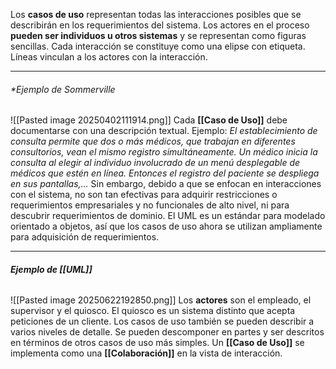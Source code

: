 Los **casos de uso** representan todas las interacciones posibles que se describirán en los requerimientos del sistema. Los actores en el proceso **pueden ser individuos u otros sistemas** y se representan como figuras sencillas.
Cada interacción se constituye como una elipse con etiqueta. Líneas vinculan a los actores con la interacción.
****
###### **Ejemplo de *Sommerville**
![[Pasted image 20250402111914.png]]
Cada **[[Caso de Uso]]** debe documentarse con una descripción textual. Ejemplo:
	*El establecimiento de consulta permite que dos o más médicos, que trabajan en* *diferentes consultorios, vean el mismo registro simultáneamente. Un médico inicia* *la consulta al elegir al individuo involucrado de un menú desplegable de médicos* *que estén en línea. Entonces el registro del paciente se despliega en sus pantallas,...*
Sin embargo, debido a que se enfocan en interacciones con el sistema, no son tan efectivas para adquirir restricciones o requerimientos empresariales y no funcionales de alto nivel, ni para descubrir requerimientos de dominio.
El UML es un estándar para modelado orientado a objetos, así que los casos de uso ahora se utilizan ampliamente para adquisición de requerimientos.
****
###### **Ejemplo de *[[UML]]***
![[Pasted image 20250622192850.png]]
Los **actores** son el empleado, el supervisor y el quiosco. El quiosco es un sistema distinto que acepta peticiones de un cliente.
Los casos de uso también se pueden describir a varios niveles de detalle. Se pueden descomponer en partes y ser descritos en términos de otros casos de uso más simples. 
Un **[[Caso de Uso]]** se implementa como una **[[Colaboración]]** en la vista de interacción.

